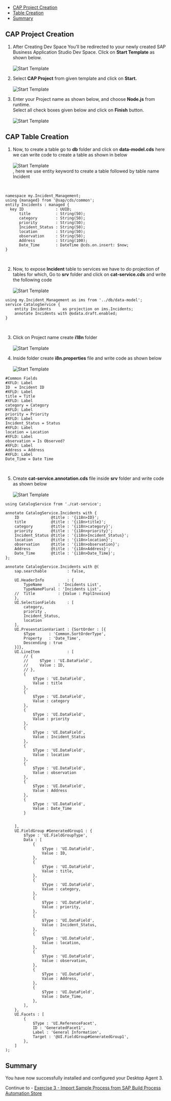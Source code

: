 
- [CAP Project Creation](#project)
- [Table Creation](#table)
- [Summary](#summary)


## CAP Project Creation<a name="project"></a>

1. After Creating Dev Space You’ll be redirected to your newly created SAP Business Application Studio Dev Space. Click on <b>Start Template</b> as shown below. <br><br>![Start Template](images/08.png)<br>

2. Select <b>CAP Project</b> from given template and click on <b>Start.</b> <br><br>![Start Template](images/10.png)<br>

3. Enter your Project name as shown below, and choose <b>Node.js</b> from runtime.<br>
Select all check boxes given below and click on <b>Finish</b> button. <br><br>![Start Template](images/11.png)<br>

## CAP Table Creation<a name="table"></a>

1. Now, to create a table go to <b>db</b> folder and click on <b>data-model.cds</b> here we can write code to create a table as shown in below <br><br>![Start Template](images/12.png)<br>, here we use entity keyword to create a table followed by table name Incident <br>
<br>

```
namespace my.Incident_Management;
using {managed} from '@sap/cds/common';
entity Incidents : managed {
  key ID              : UUID;
      title           : String(50);
      category        : String(50);
      priority        : String(50);
      Incident_Status : String(50);
      location        : String(50);
      observation     : String(50);
      Address         : String(100);
      Date_Time       : DateTime @cds.on.insert: $now;
}

```
<br>

2. Now, to expose <b>Incident</b> table to services we have to do projection of tables for which,
Go to <b>srv</b> folder and click on <b>cat-service.cds</b> and write the following code <br><br>![Start Template](images/13.png)<br>

```
using my.Incident_Management as ims from '../db/data-model';
service CatalogService {
    entity Incidents     as projection on ims.Incidents;
    annotate Incidents with @odata.draft.enabled;
}

```
<br>

3.  Click on Project name create <b>i18n</b> folder <br><br>![Start Template](images/13.png)<br>

4. Inside folder create <b>i8n.properties</b> file and write code as shown below <br><br>![Start Template](images/15.png)<br>
```
#Common Fields
#XFLD: Label
ID  = Incident ID 
#XFLD: Label
title = Title
#XFLD: Label
category = Category 
#XFLD: Label
priority = Priority
#XFLD: Label
Incident_Status = Status
#XFLD: Label
location = Location
#XFLD: Label
observation = Is Observed?
#XFLD: Label
Address = Address
#XFLD: Label
Date_Time = Date Time

```
<br>

5. Create <b>cat-service.annotation.cds</b> file inside <b>srv</b> folder and write code as shown below <br><br>![Start Template](images/16.png)<br>

```
using CatalogService from './cat-service';

annotate CatalogService.Incidents with {
    ID              @title : '{i18n>ID}';
    title           @title : '{i18n>title}';
    category        @title : '{i18n>category}';
    priority        @title : '{i18n>priority}';
    Incident_Status @title : '{i18n>Incident_Status}';
    location        @title : '{i18n>location}';
    observation     @title : '{i18n>observation}';
    Address         @title : '{i18n>Address}';
    Date_Time       @title : '{i18n>Date_Time}';
};

annotate CatalogService.Incidents with @(
    sap.searchable         : false,

    UI.HeaderInfo          : {
        TypeName       : 'Incidents List',
        TypeNamePlural : 'Incidents List',
    //  Title          : {Value : PsplInvoice}
    },
    UI.SelectionFields     : [
        category,
        priority ,
        Incident_Status,
        location
    ],
    UI.PresentationVariant : {SortOrder : [{
        $Type      : 'Common.SortOrderType',
        Property   : 'Date_Time',
        Descending : true
    }]},
    UI.LineItem            : [
        // {
        //     $Type : 'UI.DataField',
        //     Value : ID,
        // },
        {
            $Type : 'UI.DataField',
            Value : title
        },
        {
            $Type : 'UI.DataField',
            Value : category
        },
        {
            $Type : 'UI.DataField',
            Value : priority
        },
        {
            $Type : 'UI.DataField',
            Value : Incident_Status
        },
        {
            $Type : 'UI.DataField',
            Value : location
        },
        {
            $Type : 'UI.DataField',
            Value : observation
        },
        {
            $Type : 'UI.DataField',
            Value : Address
        },
        {
            $Type : 'UI.DataField',
            Value : Date_Time
        }


    ],
    UI.FieldGroup #GeneratedGroup1 : {
        $Type : 'UI.FieldGroupType',
        Data : [
            {
                $Type : 'UI.DataField',
                Value : ID,
            },
            {
                $Type : 'UI.DataField',
                Value : title,
            },
            {
                $Type : 'UI.DataField',
                Value : category,
            },
            {
                $Type : 'UI.DataField',
                Value : priority,
            },
            {
                $Type : 'UI.DataField',
                Value : Incident_Status,
            },
            {
                $Type : 'UI.DataField',
                Value : location,
            },
            {
                $Type : 'UI.DataField',
                Value : observation,
            },
            {
                $Type : 'UI.DataField',
                Value : Address,
            },
            {
                $Type : 'UI.DataField',
                Value : Date_Time,
            },
        ],
    },
    UI.Facets : [
        {
            $Type : 'UI.ReferenceFacet',
            ID : 'GeneratedFacet1',
            Label : 'General Information',
            Target : '@UI.FieldGroup#GeneratedGroup1',
        },
    ]
);

```




## Summary <a name="summary"></a>

You have now successfully installed and configured your Desktop Agent 3.

Continue to - [Exercise 3 - Import Sample Process from SAP Build Process Automation Store](../3_ImportSampleProcess/Readme.md)
